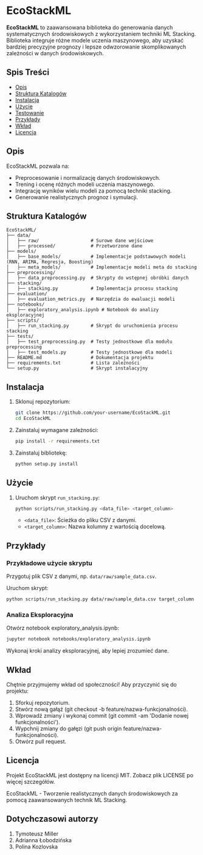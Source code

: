 # EcoStackML

**EcoStackML** to zaawansowana biblioteka do generowania danych systematycznych środowiskowych z wykorzystaniem techniki ML Stacking. Biblioteka integruje różne modele uczenia maszynowego, aby uzyskać bardziej precyzyjne prognozy i lepsze odwzorowanie skomplikowanych zależności w danych środowiskowych.

## Spis Treści
- [Opis](#opis)
- [Struktura Katalogów](#struktura-katalogów)
- [Instalacja](#instalacja)
- [Użycie](#użycie)
- [Testowanie](#testowanie)
- [Przykłady](#przykłady)
- [Wkład](#wkład)
- [Licencja](#licencja)

## Opis

EcoStackML pozwala na:
- Preprocesowanie i normalizację danych środowiskowych.
- Trening i ocenę różnych modeli uczenia maszynowego.
- Integrację wyników wielu modeli za pomocą techniki stacking.
- Generowanie realistycznych prognoz i symulacji.

## Struktura Katalogów

```
EcoStackML/
├── data/
│   ├── raw/                   # Surowe dane wejściowe
│   ├── processed/             # Przetworzone dane
├── models/
│   ├── base_models/           # Implementacje podstawowych modeli (RNN, ARIMA, Regresja, Boosting)
│   ├── meta_models/           # Implementacje modeli meta do stacking
├── preprocessing/
│   ├── data_preprocessing.py  # Skrypty do wstępnej obróbki danych
├── stacking/
│   ├── stacking.py            # Implementacja procesu stacking
├── evaluation/
│   ├── evaluation_metrics.py  # Narzędzia do ewaluacji modeli
├── notebooks/
│   ├── exploratory_analysis.ipynb # Notebook do analizy eksploracyjnej
├── scripts/
│   ├── run_stacking.py        # Skrypt do uruchomienia procesu stacking
├── tests/
│   ├── test_preprocessing.py  # Testy jednostkowe dla modułu preprocessing
│   ├── test_models.py         # Testy jednostkowe dla modeli
├── README.md                  # Dokumentacja projektu
├── requirements.txt           # Lista zależności
└── setup.py                   # Skrypt instalacyjny
```


## Instalacja

1. Sklonuj repozytorium:

    ```bash
    git clone https://github.com/your-username/EcoStackML.git
    cd EcoStackML
    ```

2. Zainstaluj wymagane zależności:

    ```bash
    pip install -r requirements.txt
    ```

3. Zainstaluj bibliotekę:

    ```bash
    python setup.py install
    ```

## Użycie

1. Uruchom skrypt `run_stacking.py`:

    ```bash
    python scripts/run_stacking.py <data_file> <target_column>
    ```

    - `<data_file>`: Ścieżka do pliku CSV z danymi.
    - `<target_column>`: Nazwa kolumny z wartością docelową.


## Przykłady

### Przykładowe użycie skryptu

Przygotuj plik CSV z danymi, np. `data/raw/sample_data.csv`.

Uruchom skrypt:

```bash
python scripts/run_stacking.py data/raw/sample_data.csv target_column
```

### Analiza Eksploracyjna
Otwórz notebook exploratory_analysis.ipynb:

```bash
jupyter notebook notebooks/exploratory_analysis.ipynb
```
Wykonaj kroki analizy eksploracyjnej, aby lepiej zrozumieć dane.

## Wkład

Chętnie przyjmujemy wkład od społeczności! Aby przyczynić się do projektu:

1. Sforkuj repozytorium.
2. Stwórz nową gałąź (git checkout -b feature/nazwa-funkcjonalności).
3. Wprowadź zmiany i wykonaj commit (git commit -am 'Dodanie nowej funkcjonalności').
4. Wypchnij zmiany do gałęzi (git push origin feature/nazwa-funkcjonalności).
5. Otwórz pull request.

## Licencja

Projekt EcoStackML jest dostępny na licencji MIT. Zobacz plik LICENSE po więcej szczegółów.

EcoStackML - Tworzenie realistycznych danych środowiskowych za pomocą zaawansowanych technik ML Stacking.

## Dotychczasowi autorzy
1. Tymoteusz Miller
2. Adrianna Łobodzińska
3. Polina Kozlovska
